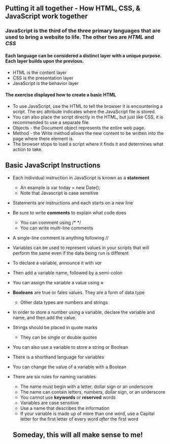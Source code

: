 

## Putting it all together - How HTML, CSS, & JavaScript work together

### JavaScript is the third of the three primary languages that are used to bring a website to life. The other two are *HTML* and *CSS*

#### Each language can be considered a distinct layer with a unique purpose. Each layer builds upon the previous. 

* HTML is the content layer
* CSS is the presentation layer
* JavaScript is the behavior layer

#### The exercise displayed how to create a basic HTML 

* To use JavaScript, use the HTML <!---<script>--> to tell the browser it is encountering a script. The src attribute indicates where the JavaScript file is stored. 
* You can also place the script directly in the HTML, but just like CSS, it is recommended to use a separate file.
* Objects - the Document object represents the entire web page.
* Method - the Write method allows the new content to be written into the page where there <!--<script>--> element is.
* The browser stops to load a script where it finds it and determines what action to take. 

## Basic JavaScript Instructions

* Each individual instruction in JavaScript is known as a **statement**
    * An example is var today = new Date();
    * Note that Javascript is case sensitive
* Statements are instructions and each starts on a new line
* Be sure to write **comments** to explain what code does
    * You can comment using /* */
    * You can write multi-line comments
* A single-line comment is anything following //
* Variables can be used to represent values in your scripts that will perform the same even if the data being run is different
* To declare a variable, announce it with *var*
* Then add a variable name, followed by a semi-colon
* You can assign the variable a value using **=**
* **Booleans** are true or fales values. They are a form of data type
    * Other data types are numbers and strings
* In order to store a number using a variable, declare the variable and name, and then add the value. 
* Strings should be placed in quote marks 
    * They can be single or double quotes
* You can also use a variable to store a string or Boolean
* There is a shorthand language for variables
* You can change the value of a variable with a Boolean
* There are six rules for naming variables
    * The name must begin with a letter, dollar sign or an underscore
    * The name can contain letters, numbers, dollar sign, or an underscore
    * You cannot use **keywords** or **reserved** words
    * Variables are case sensitive
    * Use a name that describes the information
    * If your variable is made up of more than one word, use a Capital letter for the first letter of every word *after* the first word

    ## Someday, this will all make sense to me!


